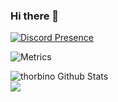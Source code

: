 ### Hi there 👋
[![Discord Presence](https://lanyard.cnrad.dev/api/297416972197560320)](https://discord.com/users/297416972197560320)

![Metrics](https://metrics.lecoq.io/thorbino2006?template=classic&lines=1&achievements=1&achievements.threshold=C&achievements.secrets=true&achievements.display=detailed&achievements.limit=0&config.timezone=Europe%2FBerlin)

![thorbino Github Stats](https://github-readme-stats.vercel.app/api?username=thorbino2006&theme=dark&show_icons=true)  
![](https://komarev.com/ghpvc/?username=thorbino2006)

<!--
**thorbino2006/thorbino2006** is a ✨ _special_ ✨ repository because its `README.md` (this file) appears on your GitHub profile.

Here are some ideas to get you started:

- 🔭 I’m currently working on ...
- 🌱 I’m currently learning ...
- 👯 I’m looking to collaborate on ...
- 🤔 I’m looking for help with ...
- 💬 Ask me about ...
- 📫 How to reach me: ...
- 😄 Pronouns: ...
- ⚡ Fun fact: ...
-->
